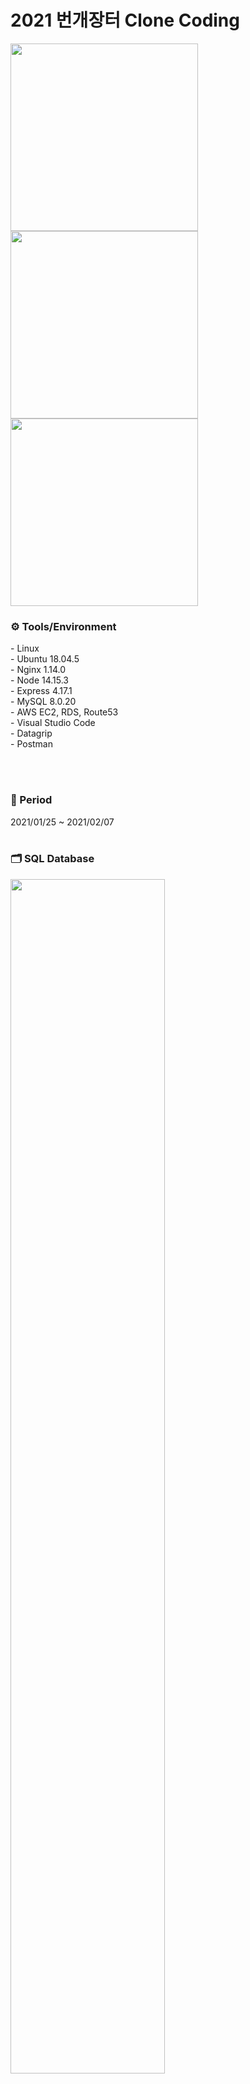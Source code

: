 # 2021 번개장터 Clone Coding
<img src="../master/Img/01_카카오로그인_1.png" height="300"> <img src="../master/Img/03_메인피드_1.png" height="300"> <img src="../master/Img/04_카테고리.png" height="300">

<h3> ⚙ Tools/Environment </h3>
- Linux <br>
- Ubuntu 18.04.5 <br>
- Nginx 1.14.0 <br>
- Node 14.15.3 <br>
- Express 4.17.1 <br>
- MySQL 8.0.20 <br>
- AWS EC2, RDS, Route53 <br>
- Visual Studio Code <br>
- Datagrip <br>
- Postman

<br><br>
<h3>📅 Period</h3>
2021/01/25 ~ 2021/02/07
<br><br>
<h3>🗂 SQL Database</h3>
<img src="../master/SQL/bunjang.png" width="70%" height="70%">
<br>
<h3>📎 REST API</h3>

| Index | Method | URI | Description |
|:-:|:-:|:-|:-|
|1|POST|/valid-token|Access Token을 통한 유효성 검사 및 카카오 로그인(회원가입)|
|2|GET|/|유저 기반 메인 피드 보기|
|3|GET|/category/:categoryIndex|특정 카테고리 글 보기|
|4|GET|/subCategory/:subCategoryIndex|특정 서브 카테고리 글 보기|
|5|GET|/subsubCategory/:subsubCategoryIndex|특정 서브서브 카테고리 글 보기|
|6|GET|/post/:postIndex|세부 글 보기|
|7|POST|/jjim|게시글 찜/찜 해제 하기|
|8|POST|/follow|게시글 작성자 팔로우/언팔로우 하기|
|9|GET|/post|게시글 작성 전 유저 지역 불러오기|
|10|POST|/post|게시글 작성하기|
|11|GET|/follow-list|팔로잉 (내피드/팔로잉/추천) 항목 보기|
|12|GET|/jjim-list?sort=0|찜 목록 보기|

<br>
<h3> 📼 Explanation </h3>

[![2021 Clone Coding 번개장터팀 Server](http://img.youtube.com/vi/Lp-J59ACagA/0.jpg)](https://youtu.be/Lp-J59ACagA) <br>
https://www.youtube.com/watch?v=Lp-J59ACagA
